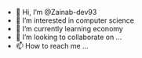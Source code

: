 - 👋 Hi, I’m @Zainab-dev93
- 👀 I’m interested in computer science
- 🌱 I’m currently learning economy
- 💞️ I’m looking to collaborate on ...
- 📫 How to reach me ...

<!---
Zainab-dev93/Zainab-dev93 is a ✨ special ✨ repository because its `README.md` (this file) appears on your GitHub profile.
You can click the Preview link to take a look at your changes.
--->
